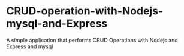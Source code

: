 # CRUD-operation-with-Nodejs-mysql-and-Express
A simple application that performs CRUD Operations with Nodejs and Express and mysql
